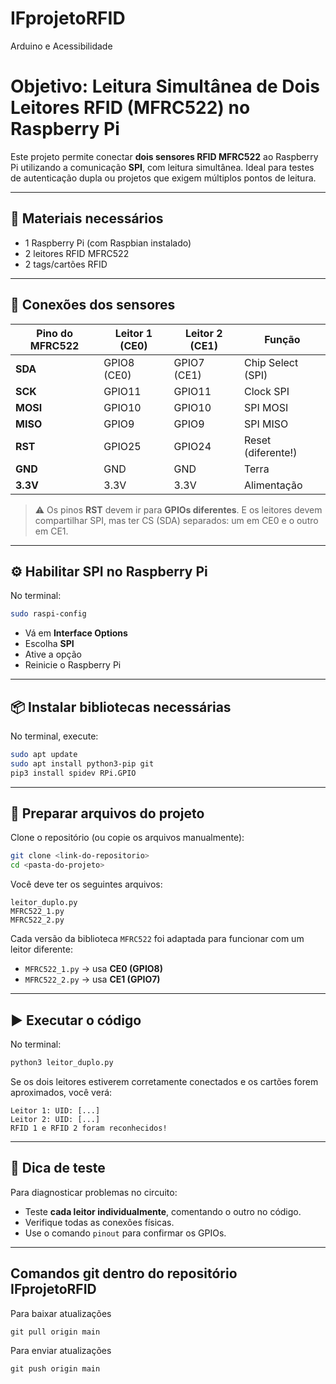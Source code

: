 # IFprojetoRFID

Arduino e Acessibilidade

# Objetivo: Leitura Simultânea de Dois Leitores RFID (MFRC522) no Raspberry Pi

Este projeto permite conectar **dois sensores RFID MFRC522** ao Raspberry Pi utilizando a comunicação **SPI**, com leitura simultânea. Ideal para testes de autenticação dupla ou projetos que exigem múltiplos pontos de leitura.

---

## 🧰 Materiais necessários

- 1 Raspberry Pi (com Raspbian instalado)
- 2 leitores RFID MFRC522
- 2 tags/cartões RFID

---

## 🔌 Conexões dos sensores

| Pino do MFRC522 | Leitor 1 (CE0)   | Leitor 2 (CE1)   | Função              |
|------------------|------------------|------------------|---------------------|
| **SDA**          | GPIO8  (CE0)     | GPIO7  (CE1)     | Chip Select (SPI)   |
| **SCK**          | GPIO11           | GPIO11           | Clock SPI           |
| **MOSI**         | GPIO10           | GPIO10           | SPI MOSI            |
| **MISO**         | GPIO9            | GPIO9            | SPI MISO            |
| **RST**          | GPIO25           | GPIO24           | Reset (diferente!)  |
| **GND**          | GND              | GND              | Terra               |
| **3.3V**         | 3.3V             | 3.3V             | Alimentação         |

> ⚠️ Os pinos **RST** devem ir para **GPIOs diferentes**. E os leitores devem compartilhar SPI, mas ter CS (SDA) separados: um em CE0 e o outro em CE1.

---

## ⚙️ Habilitar SPI no Raspberry Pi

No terminal:

```bash
sudo raspi-config
```

- Vá em **Interface Options**
- Escolha **SPI**
- Ative a opção
- Reinicie o Raspberry Pi

---

## 📦 Instalar bibliotecas necessárias

No terminal, execute:

```bash
sudo apt update
sudo apt install python3-pip git
pip3 install spidev RPi.GPIO
```

---

## 📁 Preparar arquivos do projeto

Clone o repositório (ou copie os arquivos manualmente):

```bash
git clone <link-do-repositorio>
cd <pasta-do-projeto>
```

Você deve ter os seguintes arquivos:

```
leitor_duplo.py
MFRC522_1.py
MFRC522_2.py
```

Cada versão da biblioteca `MFRC522` foi adaptada para funcionar com um leitor diferente:

- `MFRC522_1.py` → usa **CE0 (GPIO8)**
- `MFRC522_2.py` → usa **CE1 (GPIO7)**

---

## ▶️ Executar o código

No terminal:

```bash
python3 leitor_duplo.py
```

Se os dois leitores estiverem corretamente conectados e os cartões forem aproximados, você verá:

```
Leitor 1: UID: [...]
Leitor 2: UID: [...]
RFID 1 e RFID 2 foram reconhecidos!
```

---

## 🧪 Dica de teste

Para diagnosticar problemas no circuito:

- Teste **cada leitor individualmente**, comentando o outro no código.
- Verifique todas as conexões físicas.
- Use o comando `pinout` para confirmar os GPIOs.

---

## Comandos git dentro do repositório IFprojetoRFID

Para baixar atualizações
```
git pull origin main
```

Para enviar atualizações
```
git push origin main
```